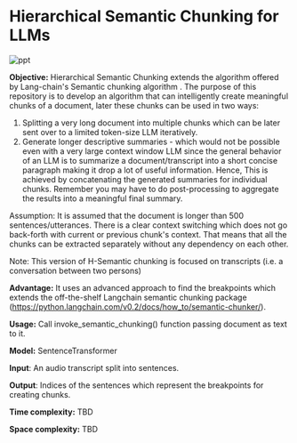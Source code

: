 # Hierarchical Semantic Chunking for LLMs <WIP>
![ppt](https://github.com/bankawat1/hierarchical_semantic_chunking/assets/19544675/09c26ad5-aac7-4064-bb09-b9ee0edfdf47)

**Objective:**
Hierarchical Semantic Chunking extends the algorithm offered by Lang-chain's Semantic chunking algorithm . The purpose of this repository is to develop an algorithm that can intelligently create meaningful chunks of a document, later these chunks can be used in two ways:
1. Splitting a very long document into multiple chunks which can be later sent over to a limited token-size LLM iteratively.
2. Generate longer descriptive summaries - which would not be possible even with a very large context window LLM since the general behavior of an LLM is to summarize a document/transcript into a short concise paragraph making it drop a lot of useful information. Hence, This is achieved by concatenating the generated summaries for individual chunks. Remember you may have to do post-processing to aggregate the results into a meaningful final summary.

Assumption: It is assumed that the document is longer than 500 sentences/utterances. There is a clear context switching which does not go back-forth with current or previous chunk's context. That means that all the chunks can be extracted separately without any dependency on each other.



Note: This version of H-Semantic chunking is focused on transcripts (i.e. a conversation between two persons)

**Advantage:**
It uses an advanced approach to find the breakpoints which extends the off-the-shelf Langchain semantic chunking package (https://python.langchain.com/v0.2/docs/how_to/semantic-chunker/).

**Usage:** 
Call invoke_semantic_chunking() function passing document as text to it.

**Model:** SentenceTransformer

**Input**: An audio transcript split into sentences.

**Output**: Indices of the sentences which represent the breakpoints for creating chunks.

**Time complexity:** TBD

**Space complexity:** TBD





